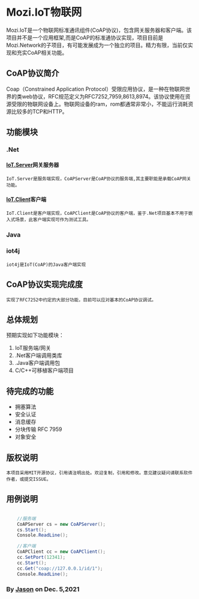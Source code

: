 ﻿# Mozi.IoT物联网

Mozi.IoT是一个物联网标准通讯组件(CoAP协议)，包含网关服务器和客户端。该项目并不是一个应用框架,而是CoAP的标准通协议实现，项目目前是Mozi.Network的子项目，有可能发展成为一个独立的项目。精力有限，当前仅实现和充实CoAP相关功能。

## CoAP协议简介
Coap（Constrained Application Protocol）受限应用协议，是一种在物联网世界的类web协议，RFC规范定义为RFC7252,7959,8613,8974。该协议使用在资源受限的物联网设备上。物联网设备的ram，rom都通常非常小，不能运行消耗资源比较多的TCP和HTTP。

## 功能模块
### .Net 

#### [IoT.Server][iotserver]网关服务器
	IoT.Server是服务端实现，CoAPServer是CoAP协议的服务端,其主要职能是承载CoAP网关功能。

#### [IoT.Client][iotclient]客户端 
	IoT.Client是客户端实现，CoAPClient是CoAP协议的客户端，鉴于.Net项目基本不用于嵌入式场景，此客户端实现可作为测试工具。

### Java

### iot4j
    iot4j是IoT(CoAP)的Java客户端实现

## CoAP协议实现完成度
	实现了RFC7252中约定的大部分功能，目前可以应对基本的CoAP协议调试。
 

## 总体规划

预期实现如下功能模块：

1. IoT服务端/网关 
2. .Net客户端调用类库
3. .Java客户端调用包
4. C/C++可移植客户端项目

## 待完成的功能
- 拥塞算法
- 安全认证
- 消息缓存
- 分块传输 RFC 7959
- 对象安全

## 版权说明
	本项目采用MIT开源协议，引用请注明出处。欢迎复制，引用和修改。意见建议疑问请联系软件作者，或提交ISSUE。

## 用例说明
~~~csharp

	//服务端
    CoAPServer cs = new CoAPServer();
    cs.Start();
    Console.ReadLine();

    //客户端
    CoAPClient cc = new CoAPClient();
    cc.SetPort(12341);
    cc.Start();
    cc.Get("coap://127.0.0.1/id/1");
    Console.ReadLine();

~~~
### By [Jason][1] on Dec. 5,2021

[1]:mailto:brotherqian@163.com
[iotserver]:../Mozi.IoT.Server
[iotclient]:../Mozi.IoT.Client